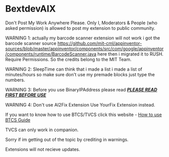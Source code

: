 # BextdevAIX

Don't Post My Work Anywhere Please. Only I, Moderators & People (who asked permission) is allowed to post my extension to public community.

WARNING 1: actually my barcode scanner extension will not work i got the barcode scanner source https://github.com/mit-cml/appinventor-sources/blob/master/appinventor/components/src/com/google/appinventor/components/runtime/BarcodeScanner.java here then i migrated it to RUSH. Require Permissions. So the credits belong to the MIT Team.

WARNING 2: SleepTime can think that i made a list i made a list of minutes/hours so make sure don't use my premade blocks just type the numbers.

WARNING 3: Before you use BinaryIPAddress please read <a href="https://developer.android.com/reference/android/net/wifi/WifiInfo#getIpAddress()"><b><i>PLEASE READ FIRST BEFORE USE</i></b></a>

WARNING 4: Don't use AI2Fix Extension Use YourFix Extension instead. 

If you want to know how to use BTCS/TVCS click this website - <a href="https://sites.google.com/view/ai2-brandonang/why-use-camcorderrecordstatussharemessagestatus-work-in-the-middle-of">How to use BTCS Guide</a>

TVCS can only work in companion. 

Sorry if im getting out of the topic by crediting in warnings. 

Extensions will not recieve updates.
